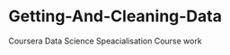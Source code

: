 Getting-And-Cleaning-Data
=========================

Coursera Data Science Speacialisation Course work
